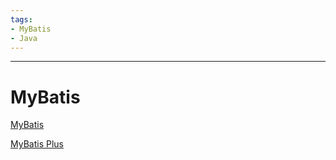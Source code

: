 ```yaml
---
tags:
- MyBatis
- Java
---
```

---
# MyBatis
[MyBatis](https://www.bilibili.com/video/BV1VP4y1c7j7/?vd_source=99b31898c1408d1d4c4fe207c39caefd)

[MyBatis Plus](https://www.bilibili.com/video/BV12R4y157Be/?vd_source=99b31898c1408d1d4c4fe207c39caefd)
